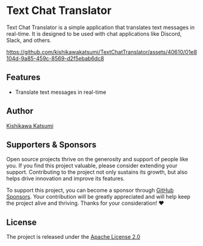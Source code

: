 # Text Chat Translator

Text Chat Translator is a simple application that translates text messages in real-time. It is designed to be used with chat applications like Discord, Slack, and others.

https://github.com/kishikawakatsumi/TextChatTranslator/assets/40610/01e8104d-9a85-459c-8569-d2f5ebab6dc8

## Features

- Translate text messages in real-time

## Author

[Kishikawa Katsumi](https://github.com/kishikawakatsumi)

## Supporters & Sponsors

Open source projects thrive on the generosity and support of people like you. If you find this project valuable, please consider extending your support. Contributing to the project not only sustains its growth, but also helps drive innovation and improve its features.

To support this project, you can become a sponsor through [GitHub Sponsors](https://github.com/sponsors/kishikawakatsumi). Your contribution will be greatly appreciated and will help keep the project alive and thriving. Thanks for your consideration! :heart:

## License

The project is released under the [Apache License 2.0](https://github.com/kishikawakatsumi/TextChatTranslator/blob/main/LICENSE)
